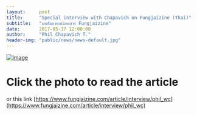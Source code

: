 ```yaml
---
layout:     post
title:      "Special interview with Chapavich on Fungjaizine (Thai)"
subtitle:   "บทสัมภาษณ์นิตยสาร Fungjaizine"
date:       2017-05-17 12:00:00
author:     "Phil Chapavich T."
header-img: "public/news/news-default.jpg"
---
```

<a href="https://www.fungjaizine.com/article/interview/phil_wc">
<img class="center-block" src="{{ site.baseurl }}/public/news/2017-05-17-fung/fungjaizine.jpg" alt="Image">
</a>

# Click the photo to read the article

or this link [https://www.fungjaizine.com/article/interview/phil_wc](https://www.fungjaizine.com/article/interview/phil_wc)